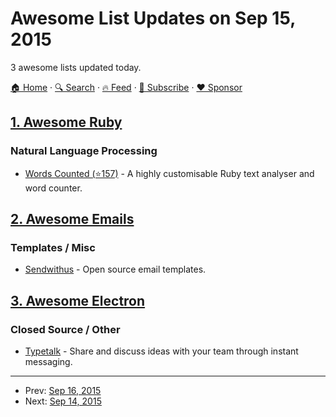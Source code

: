 # Awesome List Updates on Sep 15, 2015

3 awesome lists updated today.

[🏠 Home](/README.md) · [🔍 Search](https://www.trackawesomelist.com/search/) · [🔥 Feed](https://www.trackawesomelist.com/rss.xml) · [📮 Subscribe](https://trackawesomelist.us17.list-manage.com/subscribe?u=d2f0117aa829c83a63ec63c2f&id=36a103854c) · [❤️  Sponsor](https://github.com/sponsors/theowenyoung)



## [1. Awesome Ruby](/content/markets/awesome-ruby/README.md)

### Natural Language Processing

*   [Words Counted (⭐157)](https://github.com/abitdodgy/words_counted) - A highly customisable Ruby text analyser and word counter.

## [2. Awesome Emails](/content/jonathandion/awesome-emails/README.md)

### Templates / Misc

*   [Sendwithus](https://www.sendwithus.com/resources/templates) - Open source email templates.

## [3. Awesome Electron](/content/sindresorhus/awesome-electron/README.md)

### Closed Source / Other

*   [Typetalk](http://www.typetalk.in) - Share and discuss ideas with your team through instant messaging.

---

- Prev: [Sep 16, 2015](/content/2015/09/16/README.md)
- Next: [Sep 14, 2015](/content/2015/09/14/README.md)